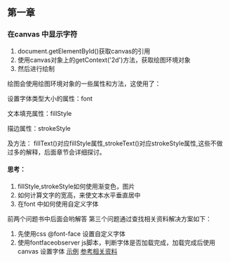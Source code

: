 ## 第一章

### 在canvas 中显示字符
1. document.getElementById()获取canvas的引用
2. 使用canvas对象上的getContext('2d')方法，获取绘图环境对象
3. 然后进行绘制

绘图会使用绘图环境对象的一些属性和方法，这使用了：

设置字体类型大小的属性：font

文本填充属性：fillStyle

描边属性：strokeStyle

及方法：
fillText()对应fillStyle属性,strokeText()对应strokeStyle属性,这些不做过多的解释，后面章节会详细探讨。

#### 思考：
1. fillStyle,strokeStyle如何使用渐变色，图片
2. 如何计算文字的宽高，来使文本水平垂直居中
3. 在font 中如何使用自定义字体

前两个问题书中后面会哟解答
第三个问题通过查找相关资料解决方案如下：
1. 先使用css @font-face 设置自定义字体
2. 使用fontfaceobserver js脚本，判断字体是否加载完成，加载完成后使用canvas 设置字体
[示例](https://songweir.github.io/h5s/h5canvas-book-notes/chapter1/example1/example1.html)
[参考相关资料](https://www.w3cplus.com/css/font-display-masses.html)

